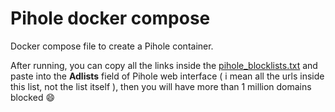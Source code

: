 # Pihole docker compose

Docker compose file to create a Pihole container.

After running, you can copy all the links inside the [pihole_blocklists.txt](https://raw.githubusercontent.com/joabeslopes/pihole-blocklists-1-million/main/pihole_blocklists.txt) and paste into the **Adlists** field of Pihole web interface \( i mean all the urls inside this list, not the list itself \), then you will have more than 1 million domains blocked 😄

